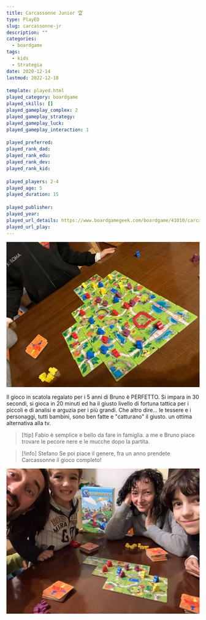 ```yaml
---
title: Carcassonne Junior 🏆
type: PlayED
slug: carcassonne-jr
description: ""
categories:
  - boardgame
tags:
  - kids
  - Strategia
date: 2020-12-14
lastmod: 2022-12-18

template: played.html
played_category: boardgame
played_skills: []
played_gameplay_complex: 2
played_gameplay_strategy: 
played_gameplay_luck: 
played_gameplay_interaction: 1

played_preferred: 
played_rank_dad: 
played_rank_edu: 
played_rank_dev: 
played_rank_kid: 

played_players: 2-4
played_age: 5
played_duration: 15

played_publisher: 
played_year: 
played_url_details: https://www.boardgamegeek.com/boardgame/41010/carcassonne-junior
played_url_play: 
---
```


![](../../assets/img/played/boardgame/carcassonne_jr.webp)

Il gioco in scatola regalato per i 5 anni di Bruno è PERFETTO.
Si impara in 30 secondi, si gioca in 20 minuti ed ha il giusto livello di fortuna tattica per i piccoli e di analisi e arguzia per i più grandi.
Che altro dire... le tessere e i personaggi, tutti bambini, sono ben fatte e "catturano" il giusto. un ottima alternativa alla tv.

> [!tip] Fabio
> è semplice e bello da fare in famiglia. a me e Bruno piace trovare le pecore nere e le mucche dopo la partita.

> [!info] Stefano
> Se poi piace il genere, fra un anno prendete Carcassonne il gioco completo!

![carcassonne_jr_featured](../../assets/img/played/boardgame/carcassonne_jr_featured.jpg)
